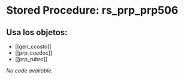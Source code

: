 # Stored Procedure: rs_prp_prp506

## Usa los objetos:
- [[gen_ccosto]]
- [[prp_cuedoc]]
- [[prp_rubro]]

*No code available.*

